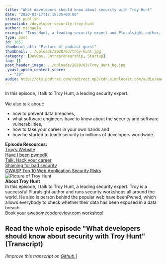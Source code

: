 ```yaml
---
title: "What developers should know about security with Troy Hunt"
date: "2020-03-17T17:18:35+00:00"
status: publish
permalink: /developer-security-troy-hunt
author: michaela
excerpt: "Troy Hunt, a leading security expert and Pluralsight author, tells us all about data breaches and how to tale your career in your own hands."
type: post
id: 1051
thumbnail_alt: "Picture of podcast guest"
thumbnail: ../uploads/2020/03/troy-hunt.jpg
category: [DevOps, Entrepreneurship, Startup]
tag: []
post_header_image: ../uploads/2020/03/Troy_Hunt_bg.jpg
_yoast_wpseo_content_score:
  - "30"
audio: http://dts.podtrac.com/redirect.mp3/cdn.simplecast.com/audio/aaca90/aaca909a-e34f-49ae-a86f-f59e4fa807f0/631fb569-139b-4b95-9693-943a4c247a82/episode-14-troy-hunt-ready_tc.mp3
---
```


<div class="episode-about">
In this episode, I talk to Troy Hunt, a leading security expert.
<br/> <br/>We also talk about:
<ul>
<li> how to prevent data breaches,</li>
<li> what software engineers have to know about the security and software vulnerabilities,</li>
<li> how to take your career in your own hands and</li>
<li> how he started to teach security to millions of developers worldwide.</li>
</ul>
</div>
<div class=" episode-links">
<b>Episode Resources:</b><br/>
<a href="https://www.troyhunt.com/">Troy’s Website</a><br/>
<a href="https://haveibeenpwned.com/">Have I been pwnedK</a><br/>
<a href="https://youtu.be/-MUhcgXBj_A">Talk: Hack your career</a><br/>
<a href="https://www.troyhunt.com/the-effectiveness-of-publicly-shaming-bad-security">Shaming for bad security</a><br/>
<a href="https://owasp.org/www-project-top-ten/">OWASP Top 10 Web Application Security Risks</a><br/>
</div>

<div class="row pt-2 align-items-center">
<div class="col-4 guest-picture">
<img src="../uploads/2020/03/troy-hunt.jpg" alt="Picture of Troy Hunt"/>
</div>
<div class="col-8 guest-about">
<b>About Troy Hunt</b><br/>
In this episode, I talk to Troy Hunt, a leading security expert. Troy is a successful Pluralsight author and runs security workshops all around the world. He also is person behind the popular web haveIbeenPwned, which allows everybody to check whether their data has been exposed in a data breach.
</div>
</div>

<div class="sponsorship">
Book your <a href="https://www.michaelagreiler.com/workshops">awesomecodereview.com</a> workshop!
</div>

## Read the whole episode "What developers should know about security with Troy Hunt" (Transcript)

_\[Improve this transcript on [Github](https://github.com/mgreiler/se-unlocked/tree/master/Transcripts)_[.](https://github.com/mgreiler/se-unlocked/tree/master/Transcripts)\]

